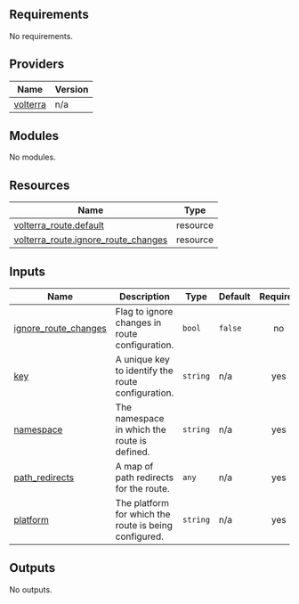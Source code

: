 <!-- BEGIN_TF_DOCS -->
## Requirements

No requirements.

## Providers

| Name | Version |
|------|---------|
| <a name="provider_volterra"></a> [volterra](#provider\_volterra) | n/a |

## Modules

No modules.

## Resources

| Name | Type |
|------|------|
| [volterra_route.default](https://registry.terraform.io/providers/volterraedge/volterra/latest/docs/resources/route) | resource |
| [volterra_route.ignore_route_changes](https://registry.terraform.io/providers/volterraedge/volterra/latest/docs/resources/route) | resource |

## Inputs

| Name | Description | Type | Default | Required |
|------|-------------|------|---------|:--------:|
| <a name="input_ignore_route_changes"></a> [ignore\_route\_changes](#input\_ignore\_route\_changes) | Flag to ignore changes in route configuration. | `bool` | `false` | no |
| <a name="input_key"></a> [key](#input\_key) | A unique key to identify the route configuration. | `string` | n/a | yes |
| <a name="input_namespace"></a> [namespace](#input\_namespace) | The namespace in which the route is defined. | `string` | n/a | yes |
| <a name="input_path_redirects"></a> [path\_redirects](#input\_path\_redirects) | A map of path redirects for the route. | `any` | n/a | yes |
| <a name="input_platform"></a> [platform](#input\_platform) | The platform for which the route is being configured. | `string` | n/a | yes |

## Outputs

No outputs.
<!-- END_TF_DOCS -->